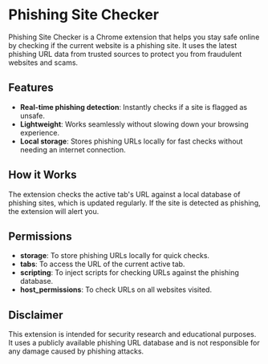 # Phishing Site Checker
Phishing Site Checker is a Chrome extension that helps you stay safe online by checking if the current website is a phishing site. It uses the latest phishing URL data from trusted sources to protect you from fraudulent websites and scams.

## Features
- **Real-time phishing detection**: Instantly checks if a site is flagged as unsafe.
- **Lightweight**: Works seamlessly without slowing down your browsing experience.
- **Local storage**: Stores phishing URLs locally for fast checks without needing an internet connection.

## How it Works
The extension checks the active tab's URL against a local database of phishing sites, which is updated regularly. If the site is detected as phishing, the extension will alert you.

## Permissions
- **storage**: To store phishing URLs locally for quick checks.
- **tabs**: To access the URL of the current active tab.
- **scripting**: To inject scripts for checking URLs against the phishing database.
- **host_permissions**: To check URLs on all websites visited.

## Disclaimer
This extension is intended for security research and educational purposes. It uses a publicly available phishing URL database and is not responsible for any damage caused by phishing attacks.
